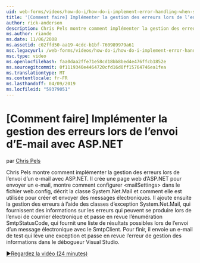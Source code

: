 ```yaml
---
uid: web-forms/videos/how-do-i/how-do-i-implement-error-handling-when-sending-email-with-aspnet
title: '[Comment faire] Implémenter la gestion des erreurs lors de l’envoi d’E-mail avec ASP.NET | Microsoft Docs'
author: rick-anderson
description: Chris Pels montre comment implémenter la gestion des erreurs lors de l’envoi d’un e-mail avec ASP.NET. Il crée une page web d’ASP.NET pour envoyer un e-mail, montre comment configurer & lt....
ms.author: riande
ms.date: 11/06/2008
ms.assetid: c02ffd50-aa19-4cdc-b1bf-760989979a61
msc.legacyurl: /web-forms/videos/how-do-i/how-do-i-implement-error-handling-when-sending-email-with-aspnet
msc.type: video
ms.openlocfilehash: faa0daa2ffe71e58cd18bb8bed4e476ffcb1852e
ms.sourcegitcommit: 0f1119340e4464720cfd16d0ff15764746ea1fea
ms.translationtype: MT
ms.contentlocale: fr-FR
ms.lasthandoff: 04/09/2019
ms.locfileid: "59379051"
---
```

# <a name="how-do-i-implement-error-handling-when-sending-email-with-aspnet"></a>[Comment faire] Implémenter la gestion des erreurs lors de l’envoi d’E-mail avec ASP.NET

par [Chris Pels](https://twitter.com/chrispels)

Chris Pels montre comment implémenter la gestion des erreurs lors de l’envoi d’un e-mail avec ASP.NET. Il crée une page web d’ASP.NET pour envoyer un e-mail, montre comment configurer &lt;mailSettings&gt; dans le fichier web.config, décrit la classe System.Net.Mail et comment elle est utilisée pour créer et envoyer des messages électroniques. Il ajoute ensuite la gestion des erreurs à l’aide des classes d’exception System.Net.Mail, qui fournissent des informations sur les erreurs qui peuvent se produire lors de l’envoi de courrier électronique et passe en revue l’énumération SmtpStatusCode, qui fournit une liste de résultats possibles lors de l’envoi d’un message électronique avec le SmtpClient. Pour finir, il envoie un e-mail de test qui lève une exception et passe en revue l’erreur de gestion des informations dans le débogueur Visual Studio.

[&#9654;Regardez la vidéo (24 minutes)](https://channel9.msdn.com/Blogs/ASP-NET-Site-Videos/how-do-i-implement-error-handling-when-sending-email-with-aspnet)
